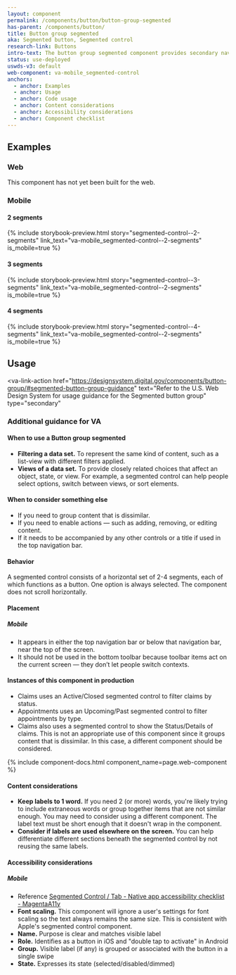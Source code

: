 ```yaml
---
layout: component
permalink: /components/button/button-group-segmented
has-parent: /components/button/
title: Button group segmented
aka: Segmented button, Segmented control
research-link: Buttons
intro-text: The button group segmented component provides secondary navigation within a page using a group of buttons in a row as a single element.
status: use-deployed
uswds-v3: default
web-component: va-mobile_segmented-control
anchors:
  - anchor: Examples
  - anchor: Usage
  - anchor: Code usage
  - anchor: Content considerations
  - anchor: Accessibility considerations
  - anchor: Component checklist
---
```


## Examples

### Web

This component has not yet been built for the web.

### Mobile

#### 2 segments

{% include storybook-preview.html story="segmented-control--2-segments" link_text="va-mobile_segmented-control--2-segments" is_mobile=true %}

#### 3 segments

{% include storybook-preview.html story="segmented-control--3-segments" link_text="va-mobile_segmented-control--2-segments" is_mobile=true %}

#### 4 segments

{% include storybook-preview.html story="segmented-control--4-segments" link_text="va-mobile_segmented-control--2-segments" is_mobile=true %}

## Usage

<va-link-action
href="https://designsystem.digital.gov/components/button-group/#segmented-button-group-guidance"
text="Refer to the U.S. Web Design System for usage guidance for the Segmented button group"
type="secondary"
> </va-link-action>

### Additional guidance for VA

#### When to use a Button group segmented

* **Filtering a data set.** To represent the same kind of content, such as a list-view with different filters applied.
* **Views of a data set.** To provide closely related choices that affect an object, state, or view. For example, a segmented control can help people select options, switch between views, or sort elements.

#### When to consider something else

* If you need to group content that is dissimilar.
* If you need to enable actions — such as adding, removing, or editing content.
* If it needs to be accompanied by any other controls or a title if used in the top navigation bar.

#### Behavior

A segmented control consists of a horizontal set of 2-4 segments, each of which functions as a button. One option is always selected. The component does not scroll horizontally.

#### Placement

##### Mobile

* It appears in either the top navigation bar or below that navigation bar, near the top of the screen.
* It should not be used in the bottom toolbar because toolbar items act on the current screen — they don’t let people switch contexts.

#### Instances of this component in production

* Claims uses an Active/Closed segmented control to filter claims by status.
* Appointments uses an Upcoming/Past segmented control to filter appointments by type.
* Claims also uses a segmented control to show the Status/Details of claims. This is not an appropriate use of this component since it groups content that is dissimilar. In this case, a different component should be considered.

{% include component-docs.html component_name=page.web-component %}

#### Content considerations

* **Keep labels to 1 word.** If you need 2 (or more) words, you're likely trying to include extraneous words or group together items that are not similar enough. You may need to consider using a different component. The label text must be short enough that it doesn't wrap in the component.
* **Consider if labels are used elsewhere on the screen.** You can help differentiate different sections beneath the segmented control by not reusing the same labels.

#### Accessibility considerations

##### Mobile

* Reference [Segmented Control / Tab - Native app accessibility checklist - MagentaA11y](https://www.magentaa11y.com/checklist-native/segmented-control/)
* **Font scaling.** This component will ignore a user's settings for font scaling so the text always remains the same size. This is consistent with Apple's segmented control component.
* **Name.** Purpose is clear and matches visible label
* **Role.** Identifies as a button in iOS and "double tap to activate" in Android
* **Group.** Visible label (if any) is grouped or associated with the button in a single swipe
* **State.** Expresses its state (selected/disabled/dimmed)
